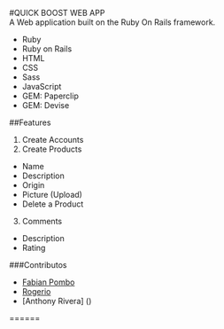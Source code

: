 #QUICK BOOST WEB APP  
A Web application built on the Ruby On Rails framework.  
 * Ruby  
 * Ruby on Rails  
 * HTML  
 * CSS  
 * Sass  
 * JavaScript  
 * GEM: Paperclip  
 * GEM: Devise

##Features
1. Create Accounts  
2. Create Products  
 * Name  
 * Description  
 * Origin  
 * Picture (Upload)  
 * Delete a Product  
3. Comments  
 * Description  
 * Rating  

###Contributos
* [Fabian Pombo](https://github.com/fabianp23)  
* [Rogerio](https://github.com/roger88ist)  
* [Anthony Rivera] ()  

======
